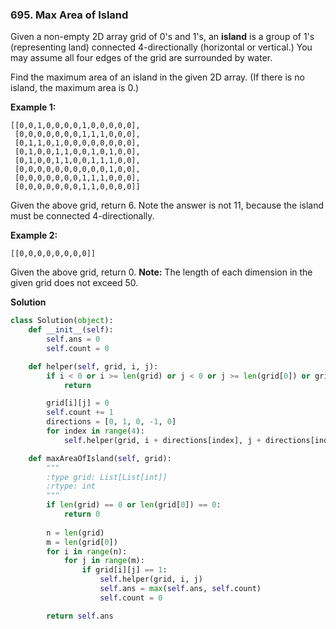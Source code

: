 ### 695. Max Area of Island

Given a non-empty 2D array grid of 0's and 1's, an **island** is a group of 1's (representing land) connected 4-directionally (horizontal or vertical.) You may assume all four edges of the grid are surrounded by water.

Find the maximum area of an island in the given 2D array. (If there is no island, the maximum area is 0.)

**Example 1:**
```
[[0,0,1,0,0,0,0,1,0,0,0,0,0],
 [0,0,0,0,0,0,0,1,1,1,0,0,0],
 [0,1,1,0,1,0,0,0,0,0,0,0,0],
 [0,1,0,0,1,1,0,0,1,0,1,0,0],
 [0,1,0,0,1,1,0,0,1,1,1,0,0],
 [0,0,0,0,0,0,0,0,0,0,1,0,0],
 [0,0,0,0,0,0,0,1,1,1,0,0,0],
 [0,0,0,0,0,0,0,1,1,0,0,0,0]]
 ```
Given the above grid, return 6. Note the answer is not 11, because the island must be connected 4-directionally.

**Example 2:**
```
[[0,0,0,0,0,0,0,0]]
```
Given the above grid, return 0.
**Note:** The length of each dimension in the given grid does not exceed 50.

**Solution**
```Python
class Solution(object):
    def __init__(self):
        self.ans = 0
        self.count = 0

    def helper(self, grid, i, j):
        if i < 0 or i >= len(grid) or j < 0 or j >= len(grid[0]) or grid[i][j] == 0:
            return

        grid[i][j] = 0
        self.count += 1
        directions = [0, 1, 0, -1, 0]
        for index in range(4):
            self.helper(grid, i + directions[index], j + directions[index + 1])

    def maxAreaOfIsland(self, grid):
        """
        :type grid: List[List[int]]
        :rtype: int
        """
        if len(grid) == 0 or len(grid[0]) == 0:
            return 0
        
        n = len(grid)
        m = len(grid[0])
        for i in range(n):
            for j in range(m):
                if grid[i][j] == 1:
                    self.helper(grid, i, j)
                    self.ans = max(self.ans, self.count)
                    self.count = 0

        return self.ans
```